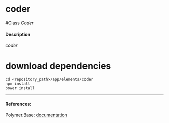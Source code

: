 coder
=========


#Class
*Coder*

#### Description
*coder*

# download dependencies
```
cd <repository_path>/app/elements/coder
npm install
bower install
```

____________
#### References:
Polymer.Base: [documentation](http://polymer.github.io/polymer/)



